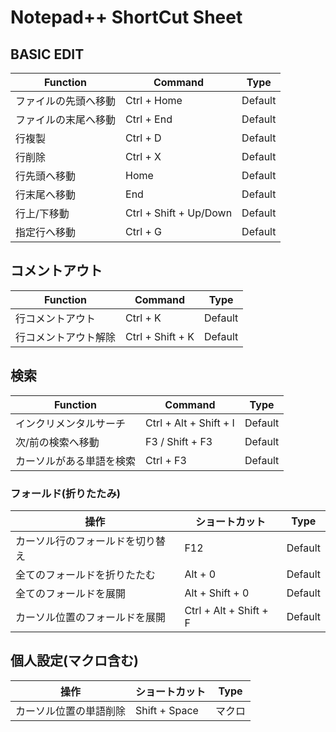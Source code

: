 # Notepad++ ShortCut Sheet

## BASIC EDIT

| Function | Command | Type |
| --------- | --------- | --------- |
| ファイルの先頭へ移動 | Ctrl + Home | Default |
| ファイルの末尾へ移動 | Ctrl + End | Default |
| 行複製 | Ctrl + D | Default |
| 行削除 | Ctrl + X | Default |
| 行先頭へ移動 | Home | Default |
| 行末尾へ移動 | End | Default |
| 行上/下移動 | Ctrl + Shift + Up/Down | Default |
| 指定行へ移動 | Ctrl + G | Default |


## コメントアウト
| Function | Command | Type |
| --------- | --------- | --------- |
| 行コメントアウト | Ctrl + K | Default |
| 行コメントアウト解除 | Ctrl + Shift + K | Default |


## 検索

| Function | Command | Type |
| --------- | --------- | --------- |
| インクリメンタルサーチ | Ctrl + Alt + Shift + I  | Default |
| 次/前の検索へ移動 | F3 / Shift + F3 | Default |
| カーソルがある単語を検索 | Ctrl + F3 | Default |

### フォールド(折りたたみ)
| 操作 | ショートカット | Type
|------|----------------|-------|
| カーソル行のフォールドを切り替え | F12 | Default |
| 全てのフォールドを折りたたむ     | Alt  + 0 |     Default |             
| 全てのフォールドを展開           | Alt  + Shift + 0 | Default |
| カーソル位置のフォールドを展開   | Ctrl + Alt + Shift + F | Default |


## 個人設定(マクロ含む)

| 操作 | ショートカット | Type |
|------|----------------|----|
| カーソル位置の単語削除 | Shift + Space | マクロ |



